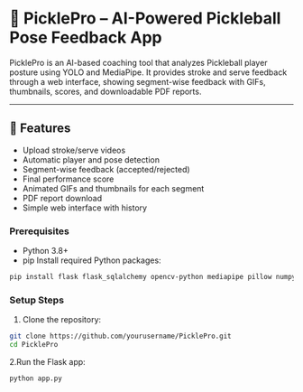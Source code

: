 # 🏓 PicklePro – AI-Powered Pickleball Pose Feedback App

PicklePro is an AI-based coaching tool that analyzes Pickleball player posture using YOLO and MediaPipe. It provides stroke and serve feedback through a web interface, showing segment-wise feedback with GIFs, thumbnails, scores, and downloadable PDF reports.

---

## 🚀 Features

- Upload stroke/serve videos
- Automatic player and pose detection
- Segment-wise feedback (accepted/rejected)
- Final performance score
- Animated GIFs and thumbnails for each segment
- PDF report download
- Simple web interface with history

### Prerequisites

- Python 3.8+
- pip
Install required Python packages:

```bash
pip install flask flask_sqlalchemy opencv-python mediapipe pillow numpy matplotlib ultralytics

```
### Setup Steps

1. Clone the repository:

```bash
git clone https://github.com/yourusername/PicklePro.git
cd PicklePro
```
2.Run the Flask app:
```bash
python app.py
